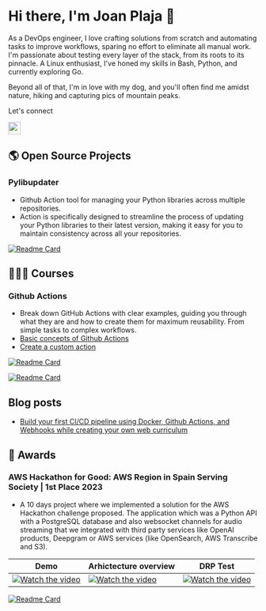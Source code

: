 # Hi there, I'm Joan Plaja 👋

As a DevOps engineer, I love crafting solutions from scratch and automating tasks to improve workflows, sparing no effort to eliminate all manual work. I'm passionate about testing every layer of the stack, from its roots to its pinnacle. A Linux enthusiast, I've honed my skills in Bash, Python, and currently exploring Go. 

Beyond all of that, I'm in love with my dog, and you'll often find me amidst nature, hiking and capturing pics of mountain peaks.

Let's connect

<a href="https://www.linkedin.com/in/joan-josep-plaja"><img src="https://img.shields.io/badge/linkedin-%230077B5.svg?&style=for-the-badge&logo=linkedin&logoColor=white" height=25></a>

## 🌎 Open Source Projects

### Pylibupdater
- Github Action tool for managing your Python libraries across multiple repositories.
- Action is specifically designed to streamline the process of updating your Python libraries to their latest version, making it easy for you to maintain consistency across all your repositories.

[![Readme Card](https://github-readme-stats.vercel.app/api/pin/?username=joanplaja&repo=pylibupdater)](https://github.com/joanplaja/pylibupdater)

## 👨🏻‍🏫 Courses

### Github Actions
- Break down GitHub Actions with clear examples, guiding you through what they are and how to create them for maximum reusability. From simple tasks to complex workflows.
- [Basic concepts of Github Actions](http://joanplaja.com/posts/courses/githubactions/basics/)
- [Create a custom action](http://joanplaja.com/posts/courses/githubactions/custom_action/)
  
[![Readme Card](https://github-readme-stats.vercel.app/api/pin/?username=joanplaja&repo=Github-Actions-course-examples)](https://github.com/joanplaja/Github-Actions-course-examples)

[![Readme Card](https://github-readme-stats.vercel.app/api/pin/?username=joanplaja&repo=action-template)](https://github.com/joanplaja/action-template)


## Blog posts

- [Build your first CI/CD pipeline using Docker, Github Actions, and Webhooks while creating your own web curriculum](http://joanplaja.com/posts/projects/resume/)

## 🏅 Awards

### AWS Hackathon for Good: AWS Region in Spain Serving Society | 1st Place 2023
- A 10 days project where we implemented a solution for the AWS Hackathon challenge proposed. The application which was a Python API with a PostgreSQL database and also websocket channels for audio streaming that we integrated with third party services like OpenAI products, Deepgram or AWS services (like OpenSearch, AWS Transcribe and S3).

| Demo  | Arhictecture overview  | DRP Test  |
|-----------|-----------|-----------|
| [![Watch the video](https://img.youtube.com/vi/SYNQbkOoeDI/default.jpg)](https://www.youtube.com/watch?v=SYNQbkOoeDI) | [![Watch the video](https://img.youtube.com/vi/p8LAQeTAORc/default.jpg)](https://www.youtube.com/watch?v=p8LAQeTAORc) | [![Watch the video](https://img.youtube.com/vi/Jw4I-6NhjU4/default.jpg)](https://www.youtube.com/watch?v=Jw4I-6NhjU4) |

[![Readme Card](https://github-readme-stats.vercel.app/api/pin/?username=JPG-squad&repo=solucion)](https://github.com/JPG-squad/solucion)